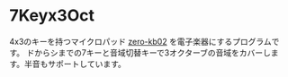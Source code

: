 # 7Keyx3Oct
4x3のキーを持つマイクロパッド [zero-kb02](https://github.com/sago35/tinygo_keeb_workshop_2024/blob/main/buildguide.md) を電子楽器にするプログラムです。   ドからシまでの7キーと音域切替キーで3オクターブの音域をカバーします。半音もサポートしています。  
